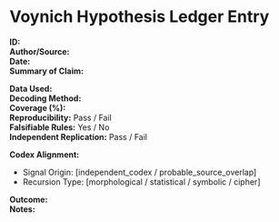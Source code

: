 # Voynich Hypothesis Ledger Entry

**ID:**  
**Author/Source:**  
**Date:**  
**Summary of Claim:**  

**Data Used:**  
**Decoding Method:**  
**Coverage (%):**  
**Reproducibility:** Pass / Fail  
**Falsifiable Rules:** Yes / No  
**Independent Replication:** Pass / Fail  

**Codex Alignment:**  
- Signal Origin: [independent_codex / probable_source_overlap]  
- Recursion Type: [morphological / statistical / symbolic / cipher]  

**Outcome:**  
**Notes:**  

